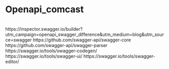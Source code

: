 # Openapi_comcast
<br>
https://inspector.swagger.io/builder?utm_campaign=openapi_swagger_difference&utm_medium=blog&utm_source=swagger
https://github.com/swagger-api/swagger-core
https://github.com/swagger-api/swagger-parser
https://swagger.io/tools/swagger-codegen/
https://swagger.io/tools/swagger-ui/
https://swagger.io/tools/swagger-editor/
</br>
